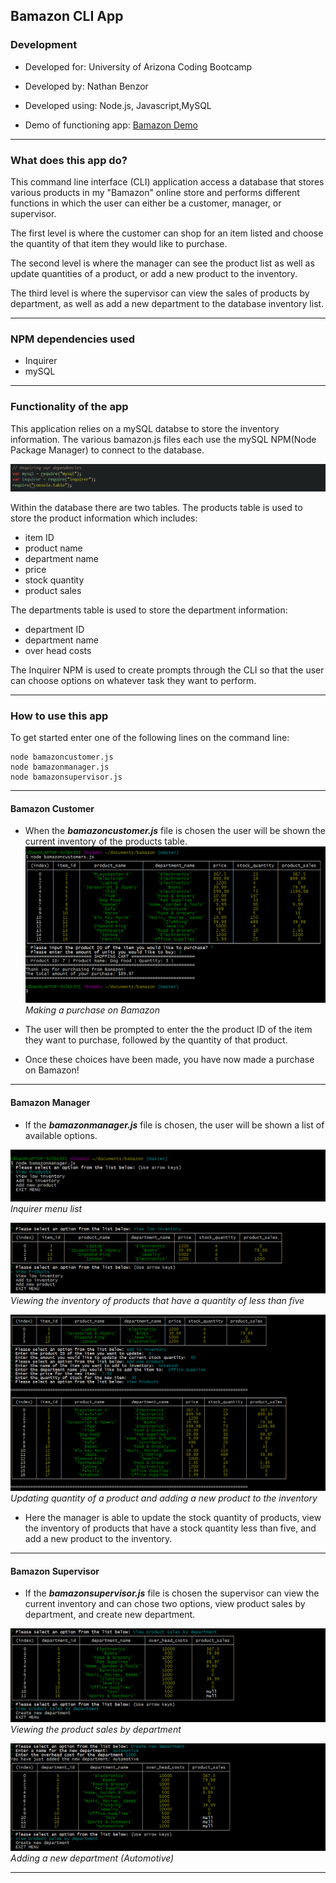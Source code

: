 ﻿## Bamazon CLI App

  

### Development

  

- Developed for: University of Arizona Coding Bootcamp

  

- Developed by: Nathan Benzor

  

- Developed using: Node.js, Javascript,MySQL

  

- Demo of functioning app: [Bamazon Demo](https://youtu.be/VjDqlr4zBYA)

  

***

  

### What does this app do?

This command line interface (CLI) application access a database that stores various products in my "Bamazon" online store and performs different functions in which the user can either be a customer, manager, or supervisor.

  

The first level is where the customer can shop for an item listed and choose the quantity of that item they would like to purchase.

  

The second level is where the manager can see the product list as well as update quantities of a product, or add a new product to the inventory.

  

The third level is where the supervisor can view the sales of products by department, as well as add a new department to the database inventory list.

  

***

### NPM dependencies used
- Inquirer
- mySQL

***

### Functionality of the app

This application relies on a mySQL databse to store the inventory information. The various bamazon.js files each use the mySQL NPM(Node Package Manager) to connect to the database.

![NPM dependencies](https://github.com/n8benzor/bamazon/blob/master/Images/dependencies.png?raw=true)

Within the database there are two tables. The products table is used to store the product information which includes:

- item ID
- product name
- department name
- price
- stock quantity
- product sales

The departments table is used to store the department information:

- department ID
- department name
- over head costs  

The Inquirer NPM is used to create prompts through the CLI so that the user can choose options on whatever task they want to perform.
***
### How to use this app
  To get started enter one of the following lines on the command line:
 

    node bamazoncustomer.js
    node bamazonmanager.js
    node bamazonsupervisor.js
    
  ***
#### Bamazon Customer
 - When the ***bamazoncustomer.js*** file is chosen the user will be shown the current inventory of the products table.
 ![Purchasing a product from the inventory](https://github.com/n8benzor/bamazon/blob/master/Images/bamazoncustomer.png?raw=true)
*Making a purchase on Bamazon*

 - The user will then be prompted to enter the the product ID of the item they want to purchase, followed by the quantity of that product.
 - Once these  choices have been made, you have now made a purchase on Bamazon!
***
#### Bamazon Manager
 - If the ***bamazonmanager.js*** file is chosen, the user will be shown a list of available options.
 
![Inquirer menu list](https://github.com/n8benzor/bamazon/blob/master/Images/bamazonmanager1.png?raw=true)
*Inquirer menu list*
  
![Viewing low inventory](https://github.com/n8benzor/bamazon/blob/master/Images/bamazonmanager2.png?raw=true)
*Viewing the inventory of products that have a quantity of less than five*

![Updating inventory quantity and adding a new product](https://github.com/n8benzor/bamazon/blob/master/Images/bamazonmanager3.png?raw=true)
*Updating quantity of a product and adding a new product to the inventory*

 - Here the manager is able to update the stock quantity of products, view the inventory of products that have a stock quantity less than five, and add a new product to the inventory.
***
#### Bamazon Supervisor
 - If the ***bamazonsupervisor.js*** file is chosen the supervisor can view the current inventory and can chose two options, view product sales by department, and create new department.
 
![Viewing the product sales by department](https://github.com/n8benzor/bamazon/blob/master/Images/bamazonsupervisor1.png?raw=true)
*Viewing the product sales by department*

![Adding a new department](https://github.com/n8benzor/bamazon/blob/master/Images/bamazonsupervisor2.png?raw=true)*Adding a new department (Automotive)*

***
